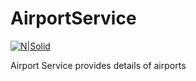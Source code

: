 # AirportService

[![N|Solid](https://cldup.com/dTxpPi9lDf.thumb.png)](https://nodesource.com/products/nsolid)

Airport Service provides details of airports